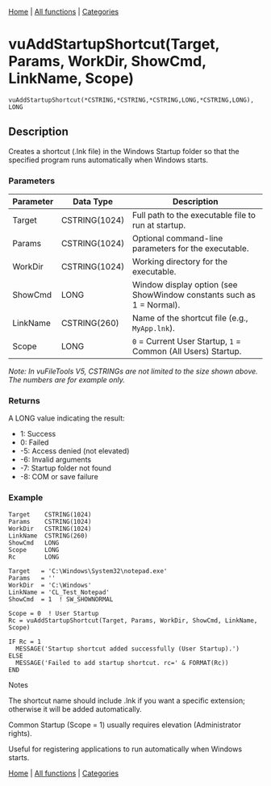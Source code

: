 [Home](../index.md) | [All functions](index.md) | [Categories](../categories/index.md)

# vuAddStartupShortcut(Target, Params, WorkDir, ShowCmd, LinkName, Scope)

```Prototype
vuAddStartupShortcut(*CSTRING,*CSTRING,*CSTRING,LONG,*CSTRING,LONG), LONG
```


## Description
Creates a shortcut (.lnk file) in the Windows Startup folder so that the specified program runs automatically when Windows starts.

### Parameters

| Parameter | Data Type    | Description                                                                 |
|-----------|--------------|-----------------------------------------------------------------------------|
| Target    | CSTRING(1024)| Full path to the executable file to run at startup.                         |
| Params    | CSTRING(1024)| Optional command-line parameters for the executable.                        |
| WorkDir   | CSTRING(1024)| Working directory for the executable.                                       |
| ShowCmd   | LONG         | Window display option (see ShowWindow constants such as 1 = Normal).        |
| LinkName  | CSTRING(260) | Name of the shortcut file (e.g., `MyApp.lnk`).                              |
| Scope     | LONG         | `0` = Current User Startup, `1` = Common (All Users) Startup.               |

_Note: In vuFileTools V5, CSTRINGs are not limited to the size shown above. The numbers are for example only._

### Returns
A LONG value indicating the result:

- 1: Success  
- 0: Failed  
- -5: Access denied (not elevated)  
- -6: Invalid arguments  
- -7: Startup folder not found  
- -8: COM or save failure  

### Example

```Clarion
Target    CSTRING(1024)
Params    CSTRING(1024)
WorkDir   CSTRING(1024)
LinkName  CSTRING(260)
ShowCmd   LONG
Scope     LONG
Rc        LONG

Target   = 'C:\Windows\System32\notepad.exe'
Params   = ''
WorkDir  = 'C:\Windows'
LinkName = 'CL_Test_Notepad'
ShowCmd  = 1  ! SW_SHOWNORMAL

Scope = 0  ! User Startup
Rc = vuAddStartupShortcut(Target, Params, WorkDir, ShowCmd, LinkName, Scope)

IF Rc = 1
  MESSAGE('Startup shortcut added successfully (User Startup).')
ELSE
  MESSAGE('Failed to add startup shortcut. rc=' & FORMAT(Rc))
END

```
Notes

The shortcut name should include .lnk if you want a specific extension; otherwise it will be added automatically.

Common Startup (Scope = 1) usually requires elevation (Administrator rights).

Useful for registering applications to run automatically when Windows starts.

[Home](../index.md) | [All functions](index.md) | [Categories](../categories/index.md)
